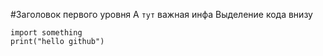 #Заголовок первого уровня
А `тут` важная инфа
Выделение кода внизу
```
import something
print("hello github")

